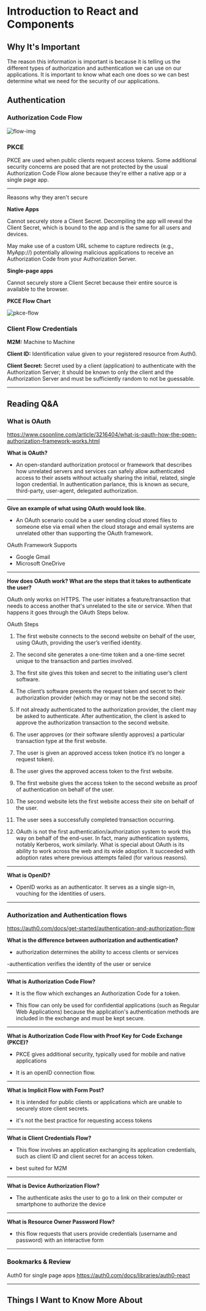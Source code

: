 # Introduction to React and Components

## Why It's Important

The reason this information is important is because it is telling us the different types of authorization and authentication we can use on our applications. It is important to know what each one does so we can best determine what we need for the security of our applications.

## Authentication


### Authorization Code Flow

![flow-img](https://images.ctfassets.net/cdy7uua7fh8z/2nbNztohyR7uMcZmnUt0VU/2c017d2a2a2cdd80f097554d33ff72dd/auth-sequence-auth-code.png)


### PKCE

PKCE are used when public clients request access tokens. Some additional security concerns are posed that are not protected by the usual Authorization Code Flow alone because they're either a native app or a single page app.

----

Reasons why they aren't secure

**Native Apps**

Cannot securely store a Client Secret. Decompiling the app will reveal the Client Secret, which is bound to the app and is the same for all users and devices.

May make use of a custom URL scheme to capture redirects (e.g., MyApp://) potentially allowing malicious applications to receive an Authorization Code from your Authorization Server.

**Single-page apps**

Cannot securely store a Client Secret because their entire source is available to the browser.

**PKCE Flow Chart**

![pkce-flow](https://images.ctfassets.net/cdy7uua7fh8z/3pstjSYx3YNSiJQnwKZvm5/33c941faf2e0c434a9ab1f0f3a06e13a/auth-sequence-auth-code-pkce.png)


### Client Flow Credentials

**M2M:** Machine to Machine

**Client ID:** Identification value given to your registered resource from Auth0.

**Client Secret:** Secret used by a client (application) to authenticate with the Authorization Server; it should be known to only the client and the Authorization Server and must be sufficiently random to not be guessable.

-----------------

## Reading Q&A

### **What is OAuth**

<https://www.csoonline.com/article/3216404/what-is-oauth-how-the-open-authorization-framework-works.html>

**What is OAuth?**

- An open-standard authorization protocol or framework that describes how unrelated servers and services can safely allow authenticated access to their assets without actually sharing the initial, related, single logon credential. In authentication parlance, this is known as secure, third-party, user-agent, delegated authorization.

---

**Give an example of what using OAuth would look like.**

- An OAuth scenario could be a user sending cloud stored files to someone else via email when the cloud storage and email systems are unrelated other than supporting the OAuth framework.

OAuth Framework Supports

- Google Gmail
- Microsoft OneDrive

---

**How does OAuth work? What are the steps that it takes to authenticate the user?**

OAuth only works on HTTPS. The user initiates a feature/transaction that needs to access another that's unrelated to the site or service. When that happens it goes through the OAuth Steps below.

OAuth Steps

1. The first website connects to the second website on behalf of the user, using OAuth, providing the user’s verified identity.

2. The second site generates a one-time token and a one-time secret unique to the transaction and parties involved.

3. The first site gives this token and secret to the initiating user’s client software.

4. The client’s software presents the request token and secret to their authorization provider (which may or may not be the second site).

5. If not already authenticated to the authorization provider, the client may be asked to authenticate. After authentication, the client is asked to approve the authorization transaction to the second website.

6. The user approves (or their software silently approves) a particular transaction type at the first website.

7. The user is given an approved access token (notice it’s no longer a request token).

8. The user gives the approved access token to the first website.

9. The first website gives the access token to the second website as proof of authentication on behalf of the user.

10. The second website lets the first website access their site on behalf of the user.

11. The user sees a successfully completed transaction occurring.

12. OAuth is not the first authentication/authorization system to work this way on behalf of the end-user. In fact, many authentication systems, notably Kerberos, work similarly. What is special about OAuth is its ability to work across the web and its wide adoption. It succeeded with adoption rates where previous attempts failed (for various reasons).

---

**What is OpenID?**

- OpenID works as an authenticator. It serves as a single sign-in, vouching for the identities of users. 

-----------------

### **Authorization and Authentication flows**

<https://auth0.com/docs/get-started/authentication-and-authorization-flow>

**What is the difference between authorization and authentication?**

- authorization determines the ability to access clients or services

-authentication verifies the identity of the user or service

---

**What is Authorization Code Flow?**

- It is the flow which exchanges an Authorization Code for a token.

- This flow can only be used for confidential applications (such as Regular Web Applications) because the application's authentication methods are included in the exchange and must be kept secure.

---

**What is Authorization Code Flow with Proof Key for Code Exchange (PKCE)?**

- PKCE gives additional security, typically used  for mobile and native applications

- It is an openID connection flow.

---

**What is Implicit Flow with Form Post?**

- It is intended for public clients or applications which are unable to securely store client secrets. 

- it's not the best practice for requesting access tokens

---

**What is Client Credentials Flow?**

- This flow involves an application exchanging its application credentials, such as client ID and client secret for an access token. 

- best suited for M2M

---

**What is Device Authorization Flow?**

- The authenticate asks the user to go to a link on their computer or smartphone to authorize the device

---

**What is Resource Owner Password Flow?**

- this flow requests that users provide credentials (username and password) with an interactive form

-----------------

### Bookmarks & Review

Auth0 for single page apps
<https://auth0.com/docs/libraries/auth0-react>

-----------------

## Things I Want to Know More About
